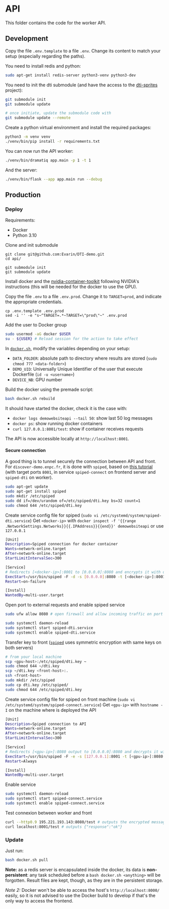 # API

This folder contains the code for the worker API.

## Development

Copy the file `.env.template` to a file `.env`. Change its content to match your setup (especially regarding the paths).

You need to install redis and python:

```bash
sudo apt-get install redis-server python3-venv python3-dev
```

[//]: # (Configure Redis)
[//]: # (```bash)
[//]: # (# Find config file)
[//]: # (sudo find / -name redis.)
[//]: # (vi <path/to/redis.conf>)
[//]: # (```)
[//]: # (Find &#40;`/` command then type `requirepass`&#41; and modify directive &#40;uncomment and set password&#41;:)
[//]: # (```bash)
[//]: # (requirepass <redis_password>)
[//]: # (```)

You need to init the dti submodule (and have the access to the [dti-sprites](https://github.com/sonatbaltaci/dti-sprites) project):

```bash
git submodule init
git submodule update

# once initiate, update the submodule code with
git submodule update --remote
```

Create a python virtual environment and install the required packages:

```bash
python3 -m venv venv
./venv/bin/pip install -r requirements.txt
```

You can now run the API worker:

```bash
./venv/bin/dramatiq app.main -p 1 -t 1
```

And the server:

```bash
./venv/bin/flask --app app.main run --debug
```

## Production

### Deploy

Requirements:
- Docker
- Python 3.10

Clone and init submodule

```shell
git clone git@github.com:Evarin/DTI-demo.git
cd api/

git submodule init
git submodule update
```

Install docker and the [nvidia-container-toolkit](https://docs.nvidia.com/datacenter/cloud-native/container-toolkit/latest/install-guide.html) following NVIDIA's instructions (this will be needed for the docker to use the GPU).

Copy the file `.env` to a file `.env.prod`. Change it to `TARGET=prod`, and indicate the appropriate credentials.

```shell
cp .env.template .env.prod
sed -i '' -e "s~^TARGET=.*~TARGET=\"prod\"~" .env.prod
```

Add the user to Docker group
```bash
sudo usermod -aG docker $USER
su - ${USER} # Reload session for the action to take effect
```

In [`docker.sh`](docker.sh), modify the variables depending on your setup:
- `DATA_FOLDER`: absolute path to directory where results are stored (`sudo chmod 777 <data-folder>`)
- `DEMO_UID`: Universally Unique Identifier of the user that execute Dockerfile (`id -u <username>`)
- `DEVICE_NB`: GPU number


Build the docker using the premade script:

```bash
bash docker.sh rebuild
```

It should have started the docker, check it is the case with:
- `docker logs demowebsiteapi --tail 50`: show last 50 log messages
- `docker ps`: show running docker containers
- `curl 127.0.0.1:8001/test`: show if container receives requests

The API is now accessible locally at `http://localhost:8001`.

#### Secure connection

A good thing is to tunnel securely the connection between API and front. For `discover-demo.enpc.fr`, it is done with `spiped`, based on [this tutorial](https://www.digitalocean.com/community/tutorials/how-to-encrypt-traffic-to-redis-with-spiped-on-ubuntu-16-04)
(with target ports `8001`, in service `spiped-connect` on frontend server and `spiped-dti` on worker).

```bash
sudo apt-get update
sudo apt-get install spiped
sudo mkdir /etc/spiped
sudo dd if=/dev/urandom of=/etc/spiped/dti.key bs=32 count=1
sudo chmod 644 /etc/spiped/dti.key
```

Create service config file for spiped (`sudo vi /etc/systemd/system/spiped-dti.service`)
Get `<docker-ip>` with `docker inspect -f '{{range .NetworkSettings.Networks}}{{.IPAddress}}{{end}}' demowebsiteapi` or use `127.0.0.1`

```bash
[Unit]
Description=Spiped connection for docker container
Wants=network-online.target
After=network-online.target
StartLimitIntervalSec=300

[Service]
# Redirects [<docker-ip>]:8001 to [0.0.0.0]:8080 and encrypts it with dti.key on the way
ExecStart=/usr/bin/spiped -F -d -s [0.0.0.0]:8080 -t [<docker-ip>]:8001 -k /etc/spiped/dti.key
Restart=on-failure

[Install]
WantedBy=multi-user.target
```

Open port to external requests and enable spiped service
```bash
sudo ufw allow 8080 # open firewall and allow incoming traffic on port 8080

sudo systemctl daemon-reload
sudo systemctl start spiped-dti.service
sudo systemctl enable spiped-dti.service
```

Transfer key to front ([`spiped`](https://github.com/tarsnap/spiped) uses symmetric encryption with same keys on both servers)
```bash
# from your local machine
scp <gpu-host>:/etc/spiped/dti.key ~
sudo chmod 644 ~/dti.key
scp ~/dti.key <front-host>:.
ssh <front-host>
sudo mkdir /etc/spiped
sudo cp dti.key /etc/spiped/
sudo chmod 644 /etc/spiped/dti.key
```

Create service config file for spiped on front machine (`sudo vi /etc/systemd/system/spiped-connect.service`)
Get `<gpu-ip>` with `hostname -I` on the machine where is deployed the API

```bash
[Unit]
Description=Spiped connection to API
Wants=network-online.target
After=network-online.target
StartLimitIntervalSec=300

[Service]
# Redirects [<gpu-ip>]:8080 output to [0.0.0.0]:8080 and decrypts it with dti.key on the way
ExecStart=/usr/bin/spiped -F -e -s [127.0.0.1]:8001 -t [<gpu-ip>]:8080 -k /etc/spiped/dti.key
Restart=Always

[Install]
WantedBy=multi-user.target
```

Enable service
```bash
sudo systemctl daemon-reload
sudo systemctl start spiped-connect.service
sudo systemctl enable spiped-connect.service
```

Test connexion between worker and front
```bash
curl --http0.9 195.221.193.143:8080/test # outputs the encrypted message
curl localhost:8001/test # outputs {"response":"ok"}
```

### Update

Just run:

```bash
bash docker.sh pull
```

**Note:** as a redis server is encapsulated inside the docker, its data is **non-persistent**: any task scheduled before a `bash docker.sh <anything>` will be forgotten. Result files are kept, though, as they are in the persistent storage.

*Note 2:* Docker won't be able to access the host's `http://localhost:8000/` easily, so it is not advised to use the Docker build to develop if that's the only way to access the frontend.
